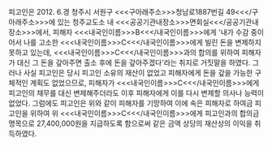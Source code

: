 피고인은 2012. 6.경 청주시 서원구 <<<구아래주소>>>청남로1887번길 49<<</구아래주소>>>에 있는 청주교도소 내 <<<공공기관내장소>>>면회실<<</공공기관내장소>>>에서, 피해자 <<<내국인이름>>>B<<</내국인이름>>>에게 '내가 수감 중이어서 나를 고소한 <<<내국인이름>>>C<<</내국인이름>>>에게 빌린 돈을 변제하지 못하고 있는데, <<<내국인이름>>>C<<</내국인이름>>>과의 합의를 위하여 피해자가 대신 그 돈을 갚아주면 출소 후에 돈을 갚아주겠다'라는 취지로 거짓말을 하였다.
그러나 사실 피고인은 당시 피고인 소유의 재산이 없었고 피해자에게 돈을 갚을 가능한 구체적인 계획도 없었으므로, 피해자가 <<<내국인이름>>>C<<</내국인이름>>>에게 피고인의 채무를 대신 변제해주더라도 이후 피해자에게 이를 다시 변제할 의사나 능력이 없었다.
그럼에도 피고인은 위와 같이 피해자를 기망하여 이에 속은 피해자로 하여금 피고인을 위하여 위 <<<내국인이름>>>C<<</내국인이름>>>에게 피고인과의 합의금 명목으로 27,400,000원을 지급하도록 함으로써 같은 금액 상당의 재산상의 이익을 취득하였다.